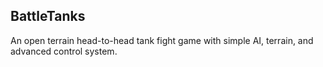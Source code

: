 ## BattleTanks
An open terrain head-to-head tank fight game with simple AI, terrain, and advanced control system.

